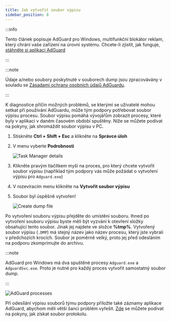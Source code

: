 ```yaml
---
title: Jak vytvořit soubor výpisu
sidebar_position: 8
---
```


:::info

Tento článek popisuje AdGuard pro Windows, multifunkční blokátor reklam, který chrání vaše zařízení na úrovni systému. Chcete-li zjistit, jak funguje, [stáhněte si aplikaci AdGuard](https://agrd.io/download-kb-adblock)

:::

:::note

Údaje a/nebo soubory poskytnuté v souborech dump jsou zpracovávány v souladu se [Zásadami ochrany osobních údajů AdGuardu](https://adguard.com/en/privacy.html).

:::

K diagnostice příčin možných problémů, se kterými se uživatelé mohou setkat při používání AdGuardu, může tým podpory potřebovat soubor výpisu procesu. Soubor výpisu pomáhá vývojářům zobrazit procesy, které byly v aplikaci v daném časovém období spuštěny. Níže se můžete podívat na pokyny, jak shromáždit soubor výpisu v PC.

1. Stiskněte **Ctrl + Shift + Esc** a klikněte na **Správce úloh**

1. V menu vyberte **Podrobnosti**

    ![Task Manager details](https://cdn.adtidy.org/public/Adguard/kb/Windows_dump/details_en.png)

1. Klikněte pravým tlačítkem myši na proces, pro který chcete vytvořit soubor výpisu (například tým podpory vás může požádat o vytvoření výpisu pro `Adguard.exe`)

1. V rozevíracím menu klikněte na **Vytvořit soubor výpisu**

1. Soubor byl úspěšně vytvořen!

    ![Create dump file](https://cdn.adtidy.org/public/Adguard/kb/Windows_dump/create_dump_file_en.png)

Po vytvoření souboru výpisu přejděte do umístění souboru. Ihned po vytvoření souboru výpisu byste měli být vyzváni k otevření složky obsahující tento soubor. Jinak jej najdete ve složce **%tmp%**. Vytvořený soubor výpisu (`.DMP`) má stejný název jako název procesu, který jste vybrali v předchozích krocích. Soubor je poměrně velký, proto jej před odesláním na podporu zkomprimujte do archivu.

:::note

AdGuard pro Windows má dva spuštěné procesy `Adguard.exe` a `AdguardSvc.exe`. Proto je nutné pro každý proces vytvořit samostatný soubor dump.

:::

![AdGuard processes](https://cdn.adtidy.org/public/Adguard/kb/Windows_dump/processes_en.png)

Při odesílání výpisu souborů týmu podpory přiložte také záznamy aplikace AdGuard, abychom měli větší šanci problém vyřešit. [Zde](../adguard-logs) se můžete podívat na pokyny, jak získat soubor protokolu.
